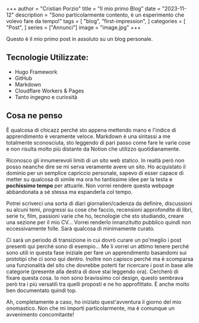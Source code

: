 +++
author = "Cristian Porzio"
title = "Il mio primo Blog"
date = "2023-11-12"
description = "Sono particolarmente contento, è un esperimento che volevo fare da tempo!"
tags = [
    "blog",
    "first-impression",
]
categories = [
    "Post",
]
series = ["Annunci"]
image = "image.jpg"
+++

Questo è il mio primo post in assoluto su un blog personale.
<!--more-->

## Tecnologie Utilizzate:

* Hugo Framework
* GitHub 
* Markdown
* Cloudflare Workers & Pages
* Tanto ingegno e curiosità

## Cosa ne penso

È qualcosa di chicazz perché sto appena mettendo mano e l'indice di apprendimento è veramente veloce. Markdown è una sintassi a me totalmente sconosciuta, sto leggendo di pari passo come fare le varie cose e non risulta molto più distante da Notion che utilizzo quotidianamente. 

Riconosco gli innumerevoli limiti di un sito web statico. In realtà però non posso neanche dire se mi serva veramente avere un sito. Ho acquistato il dominio per un semplice capriccio personale, sapevo di esser capace di metter su qualcosa di simile ma ora ho tantissime idee per la testa e **pochissimo tempo** per attuarle. Non vorrei rendere questa webpage abbandonata a sé stessa ma espanderla col tempo. 

Potrei scriverci una sorta di diari giornalieri/cadenza da definire,  discussioni su alcuni temi, progressi su cose che faccio, recensioni approfondite di libri, serie tv, film, passioni varie che ho, tecnologie che sto studiando, creare una sezione per il mio CV... Vorrei renderlo innanzitutto pubblico quindi non eccessivamente folle. Sarà qualcosa di minimamente curato.

Ci sarà un periodo di transizione in cui dovrò curare un po'meglio i post presenti qui perché sono di esempio... Me li vorrei un attimo tenere perché sono utili in questa fase iniziale per fare un apprendimento basandomi sui prototipi che ci sono qui dentro. Inoltre non capisco perché ma è scomparsa una funzionalità del sito che dovrebbe poterti far ricercare i post in base alle categorie (presente alla destra di dove stai leggendo ora). Cercherò di fixare questa cosa.
Io non sono bravissimo coi design, questo sembrava però tra i più versatili tra quelli proposti e ne ho approfittato. È anche molto ben documentato quindi top.

Ah, completamente a caso, ho iniziato quest'avventura il giorno del mio onomastico. Non che mi importi particolarmente, ma è comunque un avvenimento concomitante!

